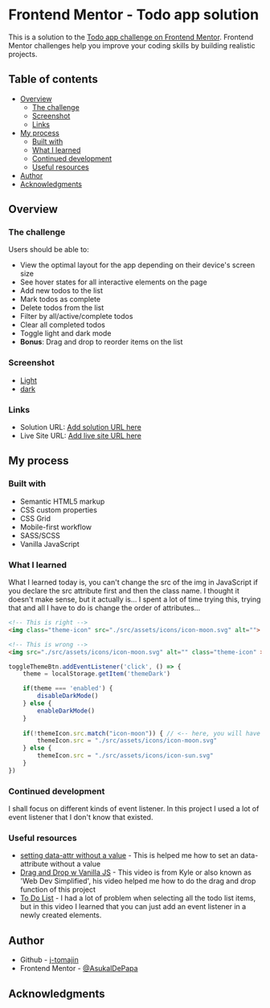 # Frontend Mentor - Todo app solution

This is a solution to the [Todo app challenge on Frontend Mentor](https://www.frontendmentor.io/challenges/todo-app-Su1_KokOW). Frontend Mentor challenges help you improve your coding skills by building realistic projects. 

## Table of contents

- [Overview](#overview)
  - [The challenge](#the-challenge)
  - [Screenshot](#screenshot)
  - [Links](#links)
- [My process](#my-process)
  - [Built with](#built-with)
  - [What I learned](#what-i-learned)
  - [Continued development](#continued-development)
  - [Useful resources](#useful-resources)
- [Author](#author)
- [Acknowledgments](#acknowledgments)

## Overview

### The challenge

Users should be able to:

- View the optimal layout for the app depending on their device's screen size
- See hover states for all interactive elements on the page
- Add new todos to the list
- Mark todos as complete
- Delete todos from the list
- Filter by all/active/complete todos
- Clear all completed todos
- Toggle light and dark mode
- **Bonus**: Drag and drop to reorder items on the list

### Screenshot

- [Light](./Solution/solution-light.png)
- [dark](./Solution/solution-dark.png)

### Links

- Solution URL: [Add solution URL here](https://your-solution-url.com)
- Live Site URL: [Add live site URL here](https://your-live-site-url.com)

## My process

### Built with

- Semantic HTML5 markup
- CSS custom properties
- CSS Grid
- Mobile-first workflow
- SASS/SCSS
- Vanilla JavaScript

### What I learned

What I learned today is, you can't change the src of the img in JavaScript if you declare the src attribute first and then the class name. I thought it doesn't make sense, but it actually is... I spent a lot of time trying this, trying that and all I have to do is change the order of attributes...

```html
<!-- This is right -->
<img class="theme-icon" src="./src/assets/icons/icon-moon.svg" alt="">

<!-- This is wrong -->
<img src="./src/assets/icons/icon-moon.svg" alt="" class="theme-icon" >
```
```js
toggleThemeBtn.addEventListener('click', () => {
    theme = localStorage.getItem('themeDark') 

    if(theme === 'enabled') { 
        disableDarkMode()
    } else {
        enableDarkMode()
    }
    
    if(!themeIcon.src.match("icon-moon")) { // <-- here, you will have an error if you declare the src first.
        themeIcon.src = "./src/assets/icons/icon-moon.svg" 
    } else {
        themeIcon.src = "./src/assets/icons/icon-sun.svg" 
    }
})
```

### Continued development

I shall focus on different kinds of event listener. In this project I used a lot of event listener that I don't know that existed.

### Useful resources

- [setting data-attr without a value](https://makersaid.com/set-attribute-without-value-in-javascript/#:~:text=To%20set%20an%20attribute%20without%20a%20value%20in%20JavaScript%2C%20use,attribute%20if%20it%20already%20exists.) - This is helped me how to set an data-attribute without a value
- [Drag and Drop w Vanilla JS](https://www.youtube.com/watch?v=jfYWwQrtzzY) - This video is from Kyle or also known as 'Web Dev Simplified', his video helped me how to do the drag and drop function of this project
- [To Do List](https://www.youtube.com/watch?v=-pRg_daFjfk) - I had a lot of problem when selecting all the todo list items, but in this video I learned that you can just add an event listener in a newly created elements.

## Author

- Github - [j-tomajin](https://github.com/j-tomajin)
- Frontend Mentor - [@AsukalDePapa](https://www.frontendmentor.io/home)

## Acknowledgments
